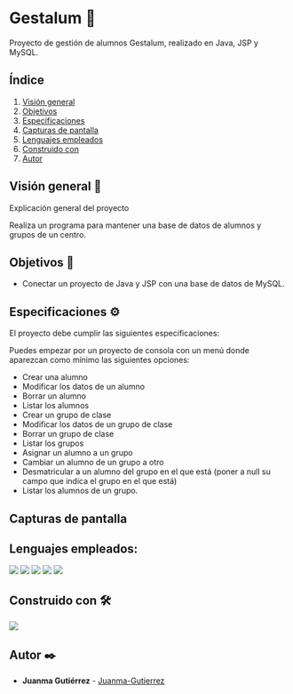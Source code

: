 # Gestalum 🧰

Proyecto de gestión de alumnos Gestalum, realizado en Java, JSP y MySQL.

## Índice

1. [Visión general](#visión-general-)
2. [Objetivos](#objetivos-)
3. [Especificaciones](#especificaciones-)
4. [Capturas de pantalla](#capturas-de-pantalla)
5. [Lenguajes empleados](#lenguajes-empleados)
6. [Construido con](#construido-con-%EF%B8%8F)
7. [Autor](#autor-%EF%B8%8F)

## Visión general 👀

Explicación general del proyecto

Realiza un programa para mantener una base de datos de alumnos y grupos de un centro. 

## Objetivos 🏁

- Conectar un proyecto de Java y JSP con una base de datos de MySQL.

## Especificaciones ⚙

El proyecto debe cumplir las siguientes especificaciones:

Puedes empezar por un proyecto de consola con un menú donde aparezcan como mínimo las siguientes opciones:
- Crear una alumno
- Modificar los datos de un alumno
- Borrar un alumno
- Listar los alumnos
- Crear un grupo de clase
- Modificar los datos de un grupo de clase
- Borrar un grupo de clase
- Listar los grupos
- Asignar un alumno a un grupo
- Cambiar un alumno de un grupo a otro
- Desmatricular a un alumno del grupo en el que está (poner a null su campo que indica el grupo en el que está)
- Listar los alumnos de un grupo.

## Capturas de pantalla

## Lenguajes empleados:

<img src="https://img.shields.io/badge/-HTML5-014267?logo=html5&style=for-the-badge"> <img src="https://img.shields.io/badge/-CSS3-014267?logo=css3&style=for-the-badge"> <img src="https://img.shields.io/badge/-Java-014267?style=for-the-badge"> <img src="https://img.shields.io/badge/-JSP-014267?style=for-the-badge"> <img src="https://img.shields.io/badge/-MySQL-014267?logo=mysql&style=for-the-badge">

## Construido con 🛠️

<img src="https://img.shields.io/badge/-Visual Studio Code-0273b4?logo=visualstudiocode&style=for-the-badge">

## Autor ✒️

- **Juanma Gutiérrez** - [Juanma-Gutierrez](https://github.com/Juanma-Gutierrez)
